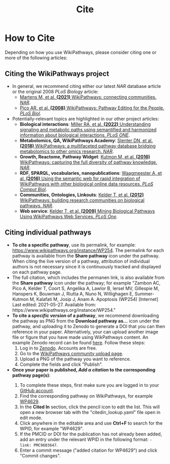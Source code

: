 ﻿---
title: Cite
redirect_from: /index.php/How_to_cite_WikiPathways
---
<h1>How to Cite</h1>
<p>Depending on how you use WikiPathways, please consider citing one or more of the following articles:</p>
<h2>Citing the WikiPathways project</h2>
<ul>
    <li>In general, we recommend citing either our latest <i>NAR</i> database article or the original 2008 <i>PLoS Biology</i> article:
    <ul>
        <li><a href="https://doi.org/10.1093/NAR/gkaa1024" target="_blank">Martens M, et al. <b>(2021)</b> WikiPathways: connecting communities. <i>NAR</i></a>.</li>
        <li><a href="https://doi.org/10.1371/journal.pbio.0060184" target="_blank">Pico AR, et al. <b>(2008)</b> WikiPathways: Pathway Editing for the People. <i>PLoS Biol</i></a>. </li>
    </ul>
    </li>
    <li>Potentially-relevant topics are highlighted in our other project articles:
        <ul>
            <li><b>Biological interactions</b>: <a href="https://doi.org/10.1371/journal.pone.0263057" target="_blank">Miller RA, et al. <b>(2022)</b> Understanding signaling and metabolic paths using semantified and harmonized information about biological interactions. <i>PLoS ONE</i></a>.</li>
            <li><b>Metabolomics, QA, WikiPathways Academy</b>: <a href="https://doi.org/10.1093/NAR/gkx1064" target="_blank">Slenter DN, et al. <b>(2018)</b> WikiPathways: a multifaceted pathway database bridging metabolomics to other omics research. <i>NAR</i></a>.</li>
            <li><b>Growth, Reactome, Pathway Widget</b>: <a href="https://dx.doi.org/10.1093/NAR/gkv1024" target="_blank">Kutmon M, et al. <b>(2016)</b> WikiPathways: capturing the full diversity of pathway knowledge. <i>NAR</i></a>.</li>
            <li><b>RDF, SPARQL, vocabularies, nanopublications</b>: <a href="https://doi.org/10.1371/journal.pcbi.1004989" target="_blank">Waagmeester A, et al. <b>(2016)</b> Using the semantic web for rapid integration of WikiPathways with other biological online data resources. <i>PLoS Comput Biol</i></a>.</li>
            <li><b>Communities, Ontologies, Linkouts</b>: <a href="https://doi.org/10.1093/nar/gkr1074" target="_blank">Kelder T, et al. <b>(2012)</b> WikiPathways: building research communities on biological pathways. <i>NAR</i></a>.</li>
            <li><b>Web service</b>: <a href="https://doi.org/10.1371%2Fjournal.pone.0006447" target="_blank">Kelder T, et al. <b>(2009)</b> Mining Biological Pathways Using WikiPathways Web Services. <i>PLoS One</i></a>.</li>
        </ul>
    </li>
</ul>

<div id="citepathway">
<h2>Citing individual pathways</h2>
<ul>
    <li><b>To cite a specific pathway</b>, use its permalink, for example: <a href="https://www.wikipathways.org/instance/WP254">https://www.wikipathways.org/instance/WP254</a>. The permalink for each pathway is available from the <b>Share pathway</b> icon <span title="Share pathway" style="color: #FF8120; background-color: #FFFFFF; font-size: 1.0em;"><i class="fa fa-share"></i></span> under the pathway. When citing the live version of a pathway, attribution of individual authors is not necessary since it is continuously tracked and displayed on each pathway page.</li>
    <li>The full citation, which includes the permanen link, is also available from the <b>Share pathway</b> icon <span title="Share pathway" style="color: #FF8120; background-color: #FFFFFF; font-size: 1.0em;"><i class="fa fa-share"></i></span> under the pathway; for example "Zambon AC, Pico A, Kelder T, Coort S, Angelika A, Lawlor B, Iersel MV, Gillespie M, Hanspers K, Bouwman J, Riutta A, Nuno N, Willighagen E, Summer-Kutmon M, Kalafati M, Josip J, Anam A. Apoptosis (WP254) [Internet] Last edited: 2021-05-27. Available from: https://www.wikipathways.org/instance/WP254."</li>
    <li><b>To cite a <i>specific version</i> of a pathway</b>, we recommend downloading the pathway as PNG from the <b>Download pathway as...</b> icon <span title="Download pathway as..." style="color: #FF8120; background-color: #FFFFFF; font-size: 1.0em;"><i class="fa fa-download"></i></span> under the pathway, and uploading it to Zenodo to generate a DOI that you can then reference in your paper. Alternatively, your can upload another image file or figure that you have made using WikPathways content. An example Zenodo record can be found <a href="https://zenodo.org/record/7058753#.YxowGOzMI7R" target="_blank">here</a>. Follow these steps:
        <ol>
            <li>Log in to <a href="https://zenodo.org/" target="_blank">Zenodo</a>. Accounts are free.</li>
            <li>Go to the <a href="https://zenodo.org/deposit/new?c=wikipathways" target="_blank">WikiPathways community upload page</a>.</li>
            <li>Upload a PNG of the pathway you want to reference.</li>
            <li>Complete the fields and click "Publish".</li> 
        </ol>
    </li>
    <li><b>Once your paper is published, <i>Add a citation</i> to the corresponding pathway page(s)</b>:</li>
        <ol>
            <li>To complete these steps, first make sure you are logged in to your <a href="https://github.com/" target="_blank">GitHub account</a>.</li>
            <li>Find the corresponding pathway on WikiPathways, for example <a href="https://wikipathways.org/pathways/WP4629.html">WP4629</a>.</li>
            <li>In the <b>Cited In</b> section, click the pencil icon to edit the list. This will open a new browser tab with the "citedin_lookup.yaml" file open in edit mode.</li>
            <li>Click anywhere in the editable area and use <b>Ctrl+F</b> to search for the WPID, for example "WP4629".</li>
            <li>If the PMCID or DOI for the publication has not already been added, add an entry under the relevant WPID in the following format: <code>- link: PMC9603647</code>.</li>
            <li>Enter a commit message ("added citation for WP4629") and click "Commit changes".</li>
        </ol>
</ul> 

